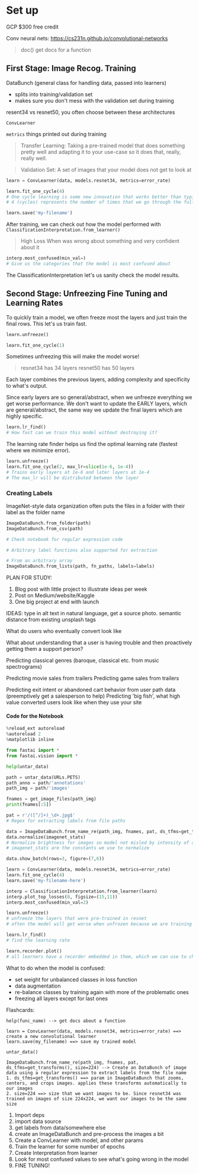 # Set up
GCP $300 free credit

Conv neural nets: https://cs231n.github.io/convolutional-networks

> doc()
> get docs for a function

## First Stage: Image Recog. Training
DataBunch (general class for handling data, passed into learners)
- splits into training/validation set
- makes sure you don't mess with the validation set during training

resent34 vs resnet50, you often choose between these architectures

`ConvLearner`

`metrics` things printed out during training

> Transfer Learning:
Taking a pre-trained model that does something pretty well and adapting it to your use-case so it does that, really, really well.

> Validation Set:
> A set of images that your model does not get to look at

```py
learn = ConvLearner(data, models.resnet34, metrics=error_rate)

learn.fit_one_cycle(4)
# One cycle learning is some new innovation that works better than typical .fit training
# 4 (cycles) represents the number of times that we go through the full data set

learn.save('my-filename')
```

After training, we can check out how the model performed with `ClassificationInterpretation.from_learner()`

> High Loss
> When was wrong about something and very confident about it

```py
interp.most_confused(min_val=)
# Give us the categories that the model is most confused about
```

The ClassificationInterpretation let's us sanity check the model results.

## Second Stage: Unfreezing Fine Tuning and Learning Rates
To quickly train a model, we often freeze most the layers and just train the final rows. This let's us train fast.

```py
learn.unfreeze()

learn.fit_one_cycle(1)
```

Sometimes unfreezing this will make the model worse!

> resnet34 has 34 layers
> resnet50 has 50 layers

Each layer combines the previous layers, adding complexity and specificity to what's output.

Since early layers are so general/abstract, when we unfreeze everything we get worse performance. We don't want to update the EARLY layers, which are general/abstract, the same way we update the final layers which are highly specific.

```py
learn.lr_find()
# How fast can we train this model without destroying it?
```

The learning rate finder helps us find the optimal learning rate (fastest where we minimize error).

```py
learn.unfreeze()
learn.fit_one_cycle(2, max_lr=slice(1e-6, 1e-4))
# Trains early layers at 1e-6 and later layers at 1e-4
# The max_lr will be distributed between the layer
```

### Creating Labels

ImageNet-style data organization often puts the files in a folder with their label as the folder name

```py
ImageDataBunch.from_folder(path)
ImageDataBunch.from_csv(path)

# Check notebook for regular expression code

# Arbitrary label functions also supported for extraction

# From an arbitrary array
ImageDataBunch.from_lists(path, fn_paths, labels=labels)
```

PLAN FOR STUDY:
1. Blog post with little project to illustrate ideas per week
2. Post on Medium/website/Kaggle
3. One big project at end with launch

IDEAS:
type in alt text in natural language, get a source photo. semantic distance from existing unsplash tags

What do users who eventually convert look like

What about understanding that a user is having trouble and then proactively getting them a support person?

Predicting classical genres (baroque, classical etc. from music spectrograms)

Predicting movie sales from trailers
Predicting game sales from trailers

Predicting exit intent or abandoned cart behavior from user path data (preemptively get a salesperson to help)
Predicting 'big fish', what high value converted users look like when they use your site

#### Code for the Notebook
```py
%reload_ext autoreload
%autoreload 2
%matplotlib inline

from fastai import *
from fastai.vision import *

help(untar_data)

path = untar_data(URLs.PETS)
path_anno = path/'annotations'
path_img = path/'images'

fnames = get_image_files(path_img)
print(fnames[:5])

pat = r'/([^/]+)_\d+.jpg$'
# Regex for extracting labels from file paths

data = ImageDataBunch.from_name_re(path_img, fnames, pat, ds_tfms=get_transforms, size=224)
data.normalize(imagenet_stats)
# Normalize brightness for images so model not misled by intensity of a given image
# imagenet_stats are the constants we use to normalize

data.show_batch(rows=3, figure=(7,6))

learn = ConvLearner(data, models.resnet34, metrics=error_rate)
learn.fit_one_cycle(4)
learn.save('my-filename-here')

interp = ClassificationInterpretation.from_learner(learn)
interp.plot_top_losses(0, figsize=(15,11))
interp.most_confused(min_val=2)

learn.unfreeze()
# unfreeze the layers that were pre-trained in resnet
# often the model will get worse when unfrozen because we are training all layers at once

learn.lr_find()
# find the learning rate

learn.recorder.plot()
# all learners have a recorder embedded in them, which we can use to check out the loss rates at different learning rates

```

What to do when the model is confused:
- set weight for unbalanced classes in loss function
- data augmentation
- re-balance classes by training again with more of the problematic ones
- freezing all layers except for last ones


Flashcards:
```
help(func_name) --> get docs about a function

learn = ConvLearner(data, models.resnet34, metrics=error_rate) ==> create a new convolutional learner
learn.save(my_filename) ==> save my trained model

untar_data()

ImageDataBunch.from_name_re(path_img, fnames, pat, ds_tfms=get_transforms(), size=224) --> Create an DataBunch of image data using a regular expression to extract labels from the file name
1. ds_tfms=get_transforms() ==> param in ImageDataBunch that zooms, centers, and crops images. applies these transforms automatically to our images
2. size=224 ==> size that we want images to be. Since resnet34 was trained on images of size 224x224, we want our images to be the same size

```


1. Import deps
2. import data source
3. get labels from data/somewhere else
4. create an ImageDataBunch and pre-process the images a bit
5. Create a ConvLearner with model, and other params
6. Train the learner for some number of epochs
7. Create Interpretation from learner
8. Look for most confused values to see what's going wrong in the model
9. FINE TUNING!
